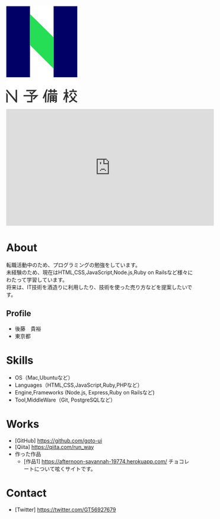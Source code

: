 ![プロフィール写真](90c4da92-private.png)

<iframe width="560" height="315" src="https://www.youtube.com/embed/j-nitGAvfnc" frameborder="0" allow="accelerometer; autoplay; encrypted-media; gyroscope; picture-in-picture" allowfullscreen></iframe>

# About  
転職活動中のため、プログラミングの勉強をしています。  
未経験のため、現在はHTML,CSS,JavaScript,Node.js,Ruby on Railsなど様々にわたって学習しています。  
将来は、IT技術を酒造りに利用したり、技術を使った売り方などを提案したいです。  

## Profile  
- 後藤　貴裕  
- 東京都  

# Skills
- OS（Mac,Ubuntuなど）
- Languages（HTML,CSS,JavaScript,Ruby,PHPなど）
- Engine,Frameworks (Node.js, Express,Ruby on Railsなど)
- Tool,MiddleWare（Git, PostgreSQLなど）

# Works
- [GitHub] https://github.com/goto-ui
- [Qiita] https://qiita.com/run_way
- 作った作品
  - [作品1] https://afternoon-savannah-19774.herokuapp.com/ チョコレートについて呟くサイトです。
  
# Contact
- [Twitter] https://twitter.com/GT56927679

